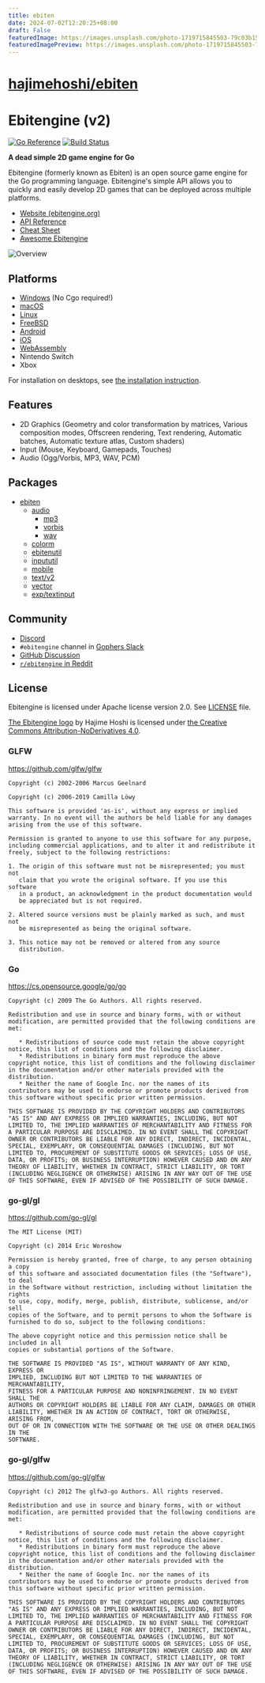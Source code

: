 ```yaml
---
title: ebiten
date: 2024-07-02T12:20:25+08:00
draft: False
featuredImage: https://images.unsplash.com/photo-1719715845503-79c03b15ca55?ixid=M3w0NjAwMjJ8MHwxfHJhbmRvbXx8fHx8fHx8fDE3MTk4OTM4ODl8&ixlib=rb-4.0.3
featuredImagePreview: https://images.unsplash.com/photo-1719715845503-79c03b15ca55?ixid=M3w0NjAwMjJ8MHwxfHJhbmRvbXx8fHx8fHx8fDE3MTk4OTM4ODl8&ixlib=rb-4.0.3
---
```


# [hajimehoshi/ebiten](https://github.com/hajimehoshi/ebiten)

# Ebitengine (v2)

[![Go Reference](https://pkg.go.dev/badge/github.com/hajimehoshi/ebiten/v2.svg)](https://pkg.go.dev/github.com/hajimehoshi/ebiten/v2)
[![Build Status](https://github.com/hajimehoshi/ebiten/actions/workflows/test.yml/badge.svg)](https://github.com/hajimehoshi/ebiten/actions?query=workflow%3Atest)

**A dead simple 2D game engine for Go**

Ebitengine (formerly known as Ebiten) is an open source game engine for the Go programming language. Ebitengine's simple API allows you to quickly and easily develop 2D games that can be deployed across multiple platforms.

* [Website (ebitengine.org)](https://ebitengine.org)
* [API Reference](https://pkg.go.dev/github.com/hajimehoshi/ebiten/v2)
* [Cheat Sheet](https://ebitengine.org/en/documents/cheatsheet.html)
* [Awesome Ebitengine](https://github.com/sedyh/awesome-ebitengine)

![Overview](https://ebitengine.org/images/overview2.png)

## Platforms

* [Windows](https://ebitengine.org/en/documents/install.html?os=windows) (No Cgo required!)
* [macOS](https://ebitengine.org/en/documents/install.html?os=darwin)
* [Linux](https://ebitengine.org/en/documents/install.html?os=linux)
* [FreeBSD](https://ebitengine.org/en/documents/install.html?os=freebsd)
* [Android](https://ebitengine.org/en/documents/mobile.html)
* [iOS](https://ebitengine.org/en/documents/mobile.html)
* [WebAssembly](https://ebitengine.org/en/documents/webassembly.html)
* Nintendo Switch
* Xbox

For installation on desktops, see [the installation instruction](https://ebitengine.org/en/documents/install.html).

## Features

* 2D Graphics (Geometry and color transformation by matrices, Various composition modes, Offscreen rendering, Text rendering, Automatic batches, Automatic texture atlas, Custom shaders)
* Input (Mouse, Keyboard, Gamepads, Touches)
* Audio (Ogg/Vorbis, MP3, WAV, PCM)

## Packages

* [ebiten](https://pkg.go.dev/github.com/hajimehoshi/ebiten/v2)
  * [audio](https://pkg.go.dev/github.com/hajimehoshi/ebiten/v2/audio)
    * [mp3](https://pkg.go.dev/github.com/hajimehoshi/ebiten/v2/audio/mp3)
    * [vorbis](https://pkg.go.dev/github.com/hajimehoshi/ebiten/v2/audio/vorbis)
    * [wav](https://pkg.go.dev/github.com/hajimehoshi/ebiten/v2/audio/wav)
  * [colorm](https://pkg.go.dev/github.com/hajimehoshi/ebiten/v2/colorm)
  * [ebitenutil](https://pkg.go.dev/github.com/hajimehoshi/ebiten/v2/ebitenutil)
  * [inpututil](https://pkg.go.dev/github.com/hajimehoshi/ebiten/v2/inpututil)
  * [mobile](https://pkg.go.dev/github.com/hajimehoshi/ebiten/v2/mobile)
  * [text/v2](https://pkg.go.dev/github.com/hajimehoshi/ebiten/v2/text/v2)
  * [vector](https://pkg.go.dev/github.com/hajimehoshi/ebiten/v2/vector)
  * [exp/textinput](https://pkg.go.dev/github.com/hajimehoshi/ebiten/v2/exp/textinput)

## Community

- [Discord](https://discord.gg/3tVdM5H8cC)
- `#ebitengine` channel in [Gophers Slack](https://blog.gopheracademy.com/gophers-slack-community/)
- [GitHub Discussion](https://github.com/hajimehoshi/ebiten/discussions)
- [`r/ebitengine` in Reddit](https://www.reddit.com/r/ebitengine/)

## License

Ebitengine is licensed under Apache license version 2.0. See [LICENSE](LICENSE) file.

[The Ebitengine logo](https://ebitengine.org/images/logo.png) by Hajime Hoshi is licensed under [the Creative Commons Attribution-NoDerivatives 4.0](https://creativecommons.org/licenses/by-nd/4.0/).

### GLFW

https://github.com/glfw/glfw


```
Copyright (c) 2002-2006 Marcus Geelnard

Copyright (c) 2006-2019 Camilla Löwy

This software is provided 'as-is', without any express or implied
warranty. In no event will the authors be held liable for any damages
arising from the use of this software.

Permission is granted to anyone to use this software for any purpose,
including commercial applications, and to alter it and redistribute it
freely, subject to the following restrictions:

1. The origin of this software must not be misrepresented; you must not
   claim that you wrote the original software. If you use this software
   in a product, an acknowledgment in the product documentation would
   be appreciated but is not required.

2. Altered source versions must be plainly marked as such, and must not
   be misrepresented as being the original software.

3. This notice may not be removed or altered from any source
   distribution.
```

### Go

https://cs.opensource.google/go/go


```
Copyright (c) 2009 The Go Authors. All rights reserved.

Redistribution and use in source and binary forms, with or without
modification, are permitted provided that the following conditions are
met:

   * Redistributions of source code must retain the above copyright
notice, this list of conditions and the following disclaimer.
   * Redistributions in binary form must reproduce the above
copyright notice, this list of conditions and the following disclaimer
in the documentation and/or other materials provided with the
distribution.
   * Neither the name of Google Inc. nor the names of its
contributors may be used to endorse or promote products derived from
this software without specific prior written permission.

THIS SOFTWARE IS PROVIDED BY THE COPYRIGHT HOLDERS AND CONTRIBUTORS
"AS IS" AND ANY EXPRESS OR IMPLIED WARRANTIES, INCLUDING, BUT NOT
LIMITED TO, THE IMPLIED WARRANTIES OF MERCHANTABILITY AND FITNESS FOR
A PARTICULAR PURPOSE ARE DISCLAIMED. IN NO EVENT SHALL THE COPYRIGHT
OWNER OR CONTRIBUTORS BE LIABLE FOR ANY DIRECT, INDIRECT, INCIDENTAL,
SPECIAL, EXEMPLARY, OR CONSEQUENTIAL DAMAGES (INCLUDING, BUT NOT
LIMITED TO, PROCUREMENT OF SUBSTITUTE GOODS OR SERVICES; LOSS OF USE,
DATA, OR PROFITS; OR BUSINESS INTERRUPTION) HOWEVER CAUSED AND ON ANY
THEORY OF LIABILITY, WHETHER IN CONTRACT, STRICT LIABILITY, OR TORT
(INCLUDING NEGLIGENCE OR OTHERWISE) ARISING IN ANY WAY OUT OF THE USE
OF THIS SOFTWARE, EVEN IF ADVISED OF THE POSSIBILITY OF SUCH DAMAGE.
```

### go-gl/gl

https://github.com/go-gl/gl


```
The MIT License (MIT)

Copyright (c) 2014 Eric Woroshow

Permission is hereby granted, free of charge, to any person obtaining a copy
of this software and associated documentation files (the "Software"), to deal
in the Software without restriction, including without limitation the rights
to use, copy, modify, merge, publish, distribute, sublicense, and/or sell
copies of the Software, and to permit persons to whom the Software is
furnished to do so, subject to the following conditions:

The above copyright notice and this permission notice shall be included in all
copies or substantial portions of the Software.

THE SOFTWARE IS PROVIDED "AS IS", WITHOUT WARRANTY OF ANY KIND, EXPRESS OR
IMPLIED, INCLUDING BUT NOT LIMITED TO THE WARRANTIES OF MERCHANTABILITY,
FITNESS FOR A PARTICULAR PURPOSE AND NONINFRINGEMENT. IN NO EVENT SHALL THE
AUTHORS OR COPYRIGHT HOLDERS BE LIABLE FOR ANY CLAIM, DAMAGES OR OTHER
LIABILITY, WHETHER IN AN ACTION OF CONTRACT, TORT OR OTHERWISE, ARISING FROM,
OUT OF OR IN CONNECTION WITH THE SOFTWARE OR THE USE OR OTHER DEALINGS IN THE
SOFTWARE.
```

### go-gl/glfw

https://github.com/go-gl/glfw


```
Copyright (c) 2012 The glfw3-go Authors. All rights reserved.

Redistribution and use in source and binary forms, with or without
modification, are permitted provided that the following conditions are
met:

   * Redistributions of source code must retain the above copyright
notice, this list of conditions and the following disclaimer.
   * Redistributions in binary form must reproduce the above
copyright notice, this list of conditions and the following disclaimer
in the documentation and/or other materials provided with the
distribution.
   * Neither the name of Google Inc. nor the names of its
contributors may be used to endorse or promote products derived from
this software without specific prior written permission.

THIS SOFTWARE IS PROVIDED BY THE COPYRIGHT HOLDERS AND CONTRIBUTORS
"AS IS" AND ANY EXPRESS OR IMPLIED WARRANTIES, INCLUDING, BUT NOT
LIMITED TO, THE IMPLIED WARRANTIES OF MERCHANTABILITY AND FITNESS FOR
A PARTICULAR PURPOSE ARE DISCLAIMED. IN NO EVENT SHALL THE COPYRIGHT
OWNER OR CONTRIBUTORS BE LIABLE FOR ANY DIRECT, INDIRECT, INCIDENTAL,
SPECIAL, EXEMPLARY, OR CONSEQUENTIAL DAMAGES (INCLUDING, BUT NOT
LIMITED TO, PROCUREMENT OF SUBSTITUTE GOODS OR SERVICES; LOSS OF USE,
DATA, OR PROFITS; OR BUSINESS INTERRUPTION) HOWEVER CAUSED AND ON ANY
THEORY OF LIABILITY, WHETHER IN CONTRACT, STRICT LIABILITY, OR TORT
(INCLUDING NEGLIGENCE OR OTHERWISE) ARISING IN ANY WAY OUT OF THE USE
OF THIS SOFTWARE, EVEN IF ADVISED OF THE POSSIBILITY OF SUCH DAMAGE.
```
